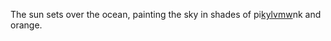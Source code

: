 The sun sets over the ocean, painting the sky in shades of pi<a href="https://en.ueh.edu.vn/new-free-robux_RY02KZ.pdf">kylvmw</a>nk and orange. 

